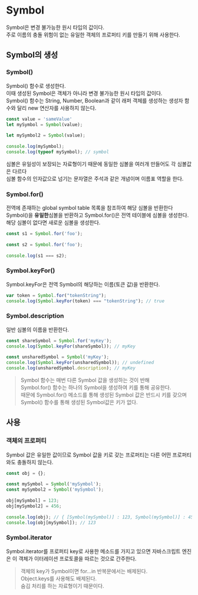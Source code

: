 # Symbol
Symbol은 변경 불가능한 원시 타입의 값이다.<br>
주로 이름의 충돌 위험이 없는 유일한 객체의 프로퍼티 키를 만들기 위해 사용한다.

## Symbol의 생성

### Symbol()
Symbol() 함수로 생성한다.<br>
이때 생성된 Symbol은 객체가 아니라 변경 불가능한 원시 타입의 값이다.<br>
Symbol() 함수는 String, Number, Boolean과 같이 래퍼 객체를 생성하는 생성자 함수와 달리 new 연산자를 사용하지 않는다.<br>

```js
const value = 'sameValue'
let mySymbol = Symbol(value);
 
let mySymbol2 = Symbol(value);
 
console.log(mySymbol);        
console.log(typeof mySymbol); // symbol
```
심볼은 유일성이 보장되는 자료형이기 때문에 동일한 심볼을 여러개 만들어도 각 심볼값은 다르다<br>
심볼 함수의 인자값으로 넘기는 문자열은 주석과 같은 개념이며 이름표 역할을 한다.

### Symbol.for()
전역에 존재하는 global symbol table 목록을 참조하여 해당 심볼을 반환한다<br>
Symbol()을 <strong>유일한</strong>심볼을 반환하고 Symbol.for()은 전역 테이블에 심볼을 생성한다.
해당 심볼이 없다면 새로운 심볼을 생성한다.
```js
const s1 = Symbol.for('foo');
 
const s2 = Symbol.for('foo');
 
console.log(s1 === s2); 
```

### Symbol.keyFor()
Symbol.keyFor은 전역 Symbol의 해당하는 이름(토큰 값)을 반환한다.
```js
var token = Symbol.for("tokenString");
console.log(Symbol.keyFor(token) === "tokenString"); // true
```

### Symbol.description
일반 심볼의 이름을 반환한다.
```js
const shareSymbol = Symbol.for('myKey');
console.log(Symbol.keyFor(shareSymbol)); // myKey
 
const unsharedSymbol = Symbol('myKey');
console.log(Symbol.keyFor(unsharedSymbol)); // undefined
console.log(unsharedSymbol.description); // myKey
```

> Symbol 함수는 매번 다른 Symbol 값을 생성하는 것이 반해<br>
> Symbol.for() 함수는 하나의 Symbol을 생성하여 키를 통해 공유한다.<br>
> 때문에 Symbol.for() 메소드를 통해 생성된 Symbol 값은 반드시 키를 갖으며 Symbol() 함수를 통해 생성된 Symbol값은 키가 없다.

## 사용


### 객체의 프로퍼티
Symbol 값은 유일한 값이므로 Symbol 값을 키로 갖는 프로퍼티는 다른 어떤 프로퍼티와도 충돌하지 않는다.

```js
const obj = {};
 
const mySymbol = Symbol('mySymbol');
const mySymbol2 = Symbol('mySymbol');
 
obj[mySymbol] = 123;
obj[mySymbol2] = 456;
 
console.log(obj); // { [Symbol(mySymbol)] : 123, Symbol(mySymbol)] : 456}
console.log(obj[mySymbol]); // 123
```

### Symbol.iterator
Symbol.iterator를 프로퍼티 key로 사용한 메소드를 가지고 있으면 자바스크립트 엔진은 이 객체가 이터레이션 프로토콜을 따르는 것으로 간주한다.

> 객체의 key가 Symbol이면 for...in 반복문에서는 배제된다.<br>
> Object.keys를 사용해도 배제된다.<br>
> 숨김 처리를 하는 자료형이기 때문이다.